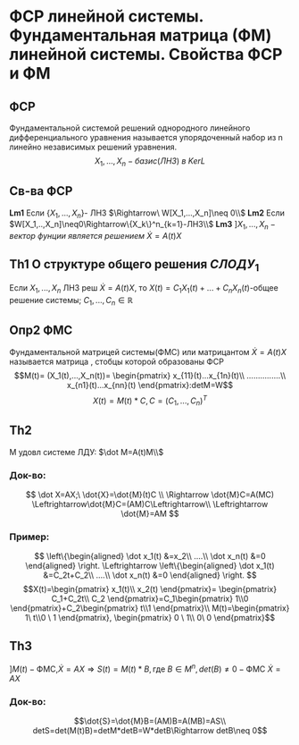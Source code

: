 # ФСР линейной системы. Фундаментальная матрица (ФМ) линейной системы. Свойства ФСР и ФМ

## ФСР

Фундаментальной системой решений однородного линейного дифференциального уравнения называется упорядоченный набор из n линейно независимых решений уравнения.
$$X_1,...,X_n- базис(ЛНЗ)\ в\  KerL$$

## Св-ва ФСР

**Lm1** Если {$X_1,...,X_n$}- ЛНЗ $\Rightarrow\ W[X_1,...,X_n]\neq 0\\$
**Lm2** Если $W[X_1,..,X_n]\neq0\Rightarrow\{X_k\}^n_{k=1}-ЛНЗ\\$
**Lm3** $]X_1,...,X_n- вектор \ фунции \ является\  решением \  \dot X=A(t)X$

## Th1 О структуре общего решения $СЛОДУ_1$

Если $X_1,...,X_n$  ЛНЗ реш $\dot X=A(t)X$, то $X(t)=C_1X_1(t)+...+C_nX_n(t)$-общее решение системы; $C_1,...,C_n\in  \mathbb{R}$

## Опр2 ФМС

Фундаментальной матрицей системы(ФМС) или матрицантом $\dot X=A(t)X$ называется матрица , стобцы которой образованы ФСР
$$M(t)= (X_1(t),...,X_n(t))=
\begin{pmatrix}
x_{11}(t)...x_{1n}(t)\\
...............\\
x_{n1}(t)...x_{nn}(t)
\end{pmatrix}:detM=W$$
$$X(t)=M(t)*C,C=(C_1,...,C_n)^T$$

## Th2

M удовл системе ЛДУ: $\dot M=A(t)M\\$

### Док-во:

 $$ \dot X=AX;\  \dot{X}=\dot{M}(t)C \\
  \Rightarrow \dot{M}C=A(MC) \Leftrightarrow\dot{M}C=(AM)C\Leftrightarrow\\ \Leftrightarrow \dot{M}=AM $$

### Пример:
$$
\left\{\begin{aligned}
  \dot x_1(t) &=x_2\\
  ....\\
  \dot x_n(t) &=0
\end{aligned} \right.
\Leftrightarrow
\left\{\begin{aligned}
  \dot x_1(t) &=С_2t+C_2\\
  ....\\
  \dot x_n(t) &=0
\end{aligned} \right.
$$
$$X(t)=\begin{pmatrix}
x_1(t)\\
x_2(t)
\end{pmatrix}=
\begin{pmatrix}
C_1+C_2t\\
C_2
\end{pmatrix}=C_1\begin{pmatrix}
1\\0
\end{pmatrix}+C_2\begin{pmatrix}
    t\\1
\end{pmatrix}\\
M(t)=\begin{pmatrix}
1\ t\\0 \ 1
\end{pmatrix},
\begin{pmatrix}
0 \ 1\\
0\ 0
\end{pmatrix}$$

## Th3

$]M(t)-\text{ФМС,}\dot{X}=AX\Rightarrow S(t)=M(t)*B,\text{где }B\in M^n,det(B)\neq 0- \text{ФМС }\dot{X}=AX$

### Док-во:

$$\dot{S}=\dot{M}B=(AM)B=A(MB)=AS\\
detS=det(M(t)B)=detM*detB=W*detB\Rightarrow detB\neq 0$$ 

